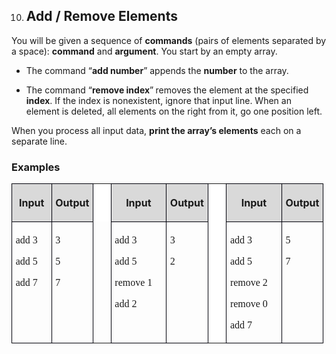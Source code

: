 <OL START=10>
	<LI><H2 CLASS="western">Add / Remove Elements</H2>
</OL>
<P STYLE="margin-top: 0.06in">You will be given a sequence of
<B>commands</B> (pairs of elements separated by a space): <B>command</B>
and <B>argument</B>. You start by an empty array.</P>
<UL>
	<LI><P STYLE="margin-top: 0.06in">The command “<B>add number</B>”
	appends the <B>number</B> to the array.</P>
	<LI><P STYLE="margin-top: 0.06in">The command “<B>remove index</B>”<B>
	</B>removes the element at the specified <B>index</B>. If the index
	is nonexistent, ignore that input line. When an element is deleted,
	all elements on the right from it, go one position left.</P>
</UL>
<P STYLE="margin-top: 0.06in">When you process all input data, <B>print
the array’s elements</B> each on a separate line.</P>
<H3 CLASS="western">Examples</H3>
<TABLE WIDTH=464 CELLPADDING=4 CELLSPACING=0>
	<COL WIDTH=51>
	<COL WIDTH=54>
	<COL WIDTH=16>
	<COL WIDTH=76>
	<COL WIDTH=54>
	<COL WIDTH=17>
	<COL WIDTH=76>
	<COL WIDTH=54>
	<TR VALIGN=TOP>
		<TD WIDTH=51 BGCOLOR="#d9d9d9" STYLE="border: 1px solid #00000a; padding-top: 0.04in; padding-bottom: 0.04in; padding-left: 0.06in; padding-right: 0.06in">
			<P ALIGN=CENTER><B>Input</B></P>
		</TD>
		<TD WIDTH=54 BGCOLOR="#d9d9d9" STYLE="border: 1px solid #00000a; padding-top: 0.04in; padding-bottom: 0.04in; padding-left: 0.06in; padding-right: 0.06in">
			<P ALIGN=CENTER><B>Output</B></P>
		</TD>
		<TD WIDTH=16 BGCOLOR="#ffffff" STYLE="border-top: none; border-bottom: none; border-left: 1px solid #00000a; border-right: 1px solid #00000a; padding-top: 0in; padding-bottom: 0in; padding-left: 0.06in; padding-right: 0.06in">
			<P ALIGN=CENTER><BR>
			</P>
		</TD>
		<TD WIDTH=76 BGCOLOR="#d9d9d9" STYLE="border: 1px solid #00000a; padding-top: 0.04in; padding-bottom: 0.04in; padding-left: 0.06in; padding-right: 0.06in">
			<P ALIGN=CENTER><B>Input</B></P>
		</TD>
		<TD WIDTH=54 BGCOLOR="#d9d9d9" STYLE="border: 1px solid #00000a; padding-top: 0.04in; padding-bottom: 0.04in; padding-left: 0.06in; padding-right: 0.06in">
			<P ALIGN=CENTER><B>Output</B></P>
		</TD>
		<TD ROWSPAN=2 WIDTH=17 BGCOLOR="#ffffff" STYLE="border-top: none; border-bottom: none; border-left: 1px solid #00000a; border-right: 1px solid #00000a; padding-top: 0in; padding-bottom: 0in; padding-left: 0.06in; padding-right: 0.06in">
			<P ALIGN=CENTER><BR>
			</P>
		</TD>
		<TD WIDTH=76 BGCOLOR="#d9d9d9" STYLE="border: 1px solid #00000a; padding-top: 0.04in; padding-bottom: 0.04in; padding-left: 0.06in; padding-right: 0.06in">
			<P ALIGN=CENTER><B>Input</B></P>
		</TD>
		<TD WIDTH=54 BGCOLOR="#d9d9d9" STYLE="border: 1px solid #00000a; padding-top: 0.04in; padding-bottom: 0.04in; padding-left: 0.06in; padding-right: 0.06in">
			<P ALIGN=CENTER><B>Output</B></P>
		</TD>
	</TR>
	<TR VALIGN=TOP>
		<TD WIDTH=51 HEIGHT=53 STYLE="border: 1px solid #00000a; padding-top: 0.04in; padding-bottom: 0.04in; padding-left: 0.06in; padding-right: 0.06in">
			<P STYLE="margin-bottom: 0in"><FONT FACE="Consolas, serif">add 3</FONT></P>
			<P STYLE="margin-bottom: 0in"><FONT FACE="Consolas, serif">add 5</FONT></P>
			<P><FONT FACE="Consolas, serif">add 7</FONT></P>
		</TD>
		<TD WIDTH=54 STYLE="border: 1px solid #00000a; padding-top: 0.04in; padding-bottom: 0.04in; padding-left: 0.06in; padding-right: 0.06in">
			<P ALIGN=JUSTIFY STYLE="margin-bottom: 0in"><FONT FACE="Consolas, serif">3</FONT></P>
			<P ALIGN=JUSTIFY STYLE="margin-bottom: 0in"><FONT FACE="Consolas, serif">5</FONT></P>
			<P ALIGN=JUSTIFY><FONT FACE="Consolas, serif">7</FONT></P>
		</TD>
		<TD WIDTH=16 STYLE="border-top: none; border-bottom: none; border-left: 1px solid #00000a; border-right: 1px solid #00000a; padding-top: 0in; padding-bottom: 0in; padding-left: 0.06in; padding-right: 0.06in">
			<P><BR>
			</P>
		</TD>
		<TD WIDTH=76 STYLE="border: 1px solid #00000a; padding-top: 0.04in; padding-bottom: 0.04in; padding-left: 0.06in; padding-right: 0.06in">
			<P STYLE="margin-bottom: 0in"><FONT FACE="Consolas, serif">add 3</FONT></P>
			<P STYLE="margin-bottom: 0in"><FONT FACE="Consolas, serif">add 5</FONT></P>
			<P STYLE="margin-bottom: 0in"><FONT FACE="Consolas, serif">remove
			1</FONT></P>
			<P><FONT FACE="Consolas, serif">add 2</FONT></P>
		</TD>
		<TD WIDTH=54 STYLE="border: 1px solid #00000a; padding-top: 0.04in; padding-bottom: 0.04in; padding-left: 0.06in; padding-right: 0.06in">
			<P STYLE="margin-bottom: 0in"><FONT FACE="Consolas, serif">3</FONT></P>
			<P><FONT FACE="Consolas, serif">2</FONT></P>
		</TD>
		<TD WIDTH=76 STYLE="border: 1px solid #00000a; padding-top: 0.04in; padding-bottom: 0.04in; padding-left: 0.06in; padding-right: 0.06in">
			<P STYLE="margin-bottom: 0in"><FONT FACE="Consolas, serif">add 3</FONT></P>
			<P STYLE="margin-bottom: 0in"><FONT FACE="Consolas, serif">add 5</FONT></P>
			<P STYLE="margin-bottom: 0in"><FONT FACE="Consolas, serif">remove
			2</FONT></P>
			<P STYLE="margin-bottom: 0in"><FONT FACE="Consolas, serif">remove
			0</FONT></P>
			<P><FONT FACE="Consolas, serif">add 7</FONT></P>
		</TD>
		<TD WIDTH=54 STYLE="border: 1px solid #00000a; padding-top: 0.04in; padding-bottom: 0.04in; padding-left: 0.06in; padding-right: 0.06in">
			<P STYLE="margin-bottom: 0in"><FONT FACE="Consolas, serif">5</FONT></P>
			<P><FONT FACE="Consolas, serif">7</FONT></P>
		</TD>
	</TR>
</TABLE>